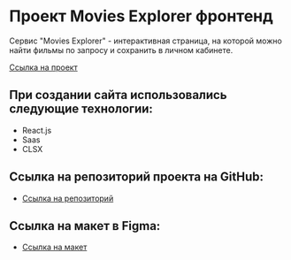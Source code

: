 # Проект Movies Explorer фронтенд

Сервис "Movies Explorer" - интерактивная страница, на которой можно найти фильмы по запросу и сохранить в личном кабинете.

[Ссылка на проект](http://moviesexplorer.nomorepartiesxyz.ru)

## При создании сайта использовались следующие технологии:

- React.js
- Saas
- CLSX

## Ссылка на репозиторий проекта на GitHub:

- [Ссылка на репозиторий](https://github.com/malkov-am/movies-explorer-frontend)

## Ссылка на макет в Figma:

- [Ссылка на макет](https://disk.yandex.ru/d/5CCWsE26Oneavw)
